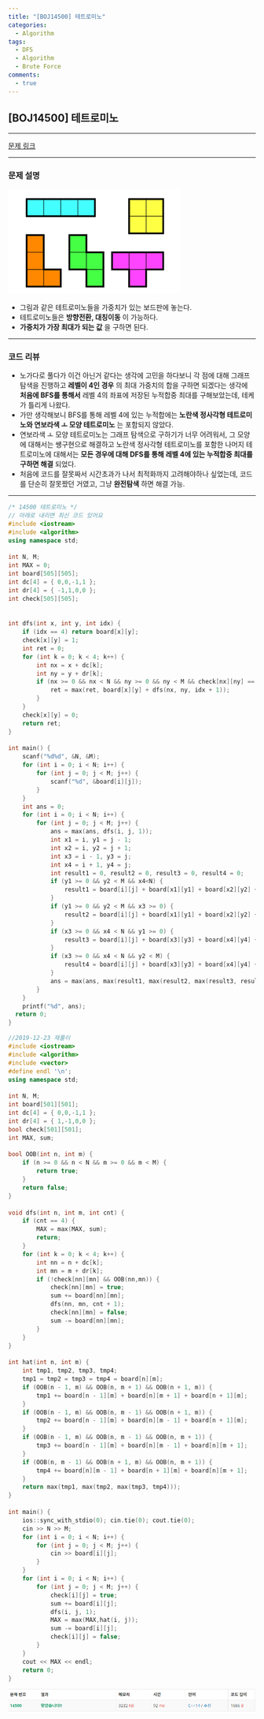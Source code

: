 ```yaml
---
title: "[BOJ14500] 테트로미노"
categories:
  - Algorithm
tags:
  - DFS
  - Algorithm
  - Brute Force
comments:
  - true
---
```

## [BOJ14500] 테트로미노

---

[문제 링크](https://www.acmicpc.net/problem/14500)

---

### 문제 설명

![](/assets/img/Algorithm/BOJ14500.png)

* 그림과 같은 테트로미노들을 가중치가 있는 보드판에 놓는다.
* 테트로미노들은 __방향전환, 대칭이동__ 이 가능하다.
* __가중치가 가장 최대가 되는 값__ 을 구하면 된다.

---

### 코드 리뷰
* 노가다로 풀다가 이건 아닌거 같다는 생각에 고민을 하다보니 각 점에 대해 그래프 탐색을 진행하고 __레벨이 4인 경우__ 의 최대 가중치의 합을 구하면 되겠다는 생각에 __처음에 BFS를 통해서__ 레벨 4의 좌표에 저장된 누적합중 최대를 구해보았는데, 테케가 틀리게 나왔다.
* 가만 생각해보니 BFS를 통해 레벨 4에 있는 누적합에는 __노란색 정사각형 테트로미노와 연보라색 ㅗ 모양 테트로미노__ 는 포함되지 않았다.
* 연보라색 ㅗ 모양 테트로미노는 그래프 탐색으로 구하기가 너무 어려워서, 그 모양에 대해서는 쌩구현으로 해결하고 노란색 정사각형 테트로미노를 포함한 나머지 테트로미노에 대해서는 __모든 경우에 대해 DFS를 통해 레벨 4에 있는 누적합중 최대를 구하면 해결__ 되었다.
* 처음에 코드를 잘못짜서 시간초과가 나서 최적화까지 고려해야하나 싶었는데, 코드를 단순히 잘못짰던 거였고, 그냥 __완전탐색__ 하면 해결 가능.

---

```cpp
/* 14500 테트로미노 */
// 아래로 내리면 최신 코드 있어요
#include <iostream>
#include <algorithm>
using namespace std;

int N, M;
int MAX = 0;
int board[505][505];
int dc[4] = { 0,0,-1,1 };
int dr[4] = { -1,1,0,0 };
int check[505][505];


int dfs(int x, int y, int idx) {
	if (idx == 4) return board[x][y];
	check[x][y] = 1;
	int ret = 0;
	for (int k = 0; k < 4; k++) {
		int nx = x + dc[k];
		int ny = y + dr[k];
		if (nx >= 0 && nx < N && ny >= 0 && ny < M && check[nx][ny] == 0) {
			ret = max(ret, board[x][y] + dfs(nx, ny, idx + 1));
		}
	}
	check[x][y] = 0;
	return ret;
}

int main() {
	scanf("%d%d", &N, &M);
	for (int i = 0; i < N; i++) {
		for (int j = 0; j < M; j++) {
			scanf("%d", &board[i][j]);
		}
	}
	int ans = 0;
	for (int i = 0; i < N; i++) {
		for (int j = 0; j < M; j++) {
			ans = max(ans, dfs(i, j, 1));
			int x1 = i, y1 = j - 1;
			int x2 = i, y2 = j + 1;
			int x3 = i - 1, y3 = j;
			int x4 = i + 1, y4 = j;
			int result1 = 0, result2 = 0, result3 = 0, result4 = 0;
			if (y1 >= 0 && y2 < M && x4<N) {
				result1 = board[i][j] + board[x1][y1] + board[x2][y2] + board[x4][y4];
			}
			if (y1 >= 0 && y2 < M && x3 >= 0) {
				result2 = board[i][j] + board[x1][y1] + board[x2][y2] + board[x3][y3];
			}
			if (x3 >= 0 && x4 < N && y1 >= 0) {
				result3 = board[i][j] + board[x3][y3] + board[x4][y4] + board[x1][y1];
			}
			if (x3 >= 0 && x4 < N && y2 < M) {
				result4 = board[i][j] + board[x3][y3] + board[x4][y4] + board[x2][y2];
			}
			ans = max(ans, max(result1, max(result2, max(result3, result4))));
		}
	}
	printf("%d", ans);
  return 0;
}

```

```cpp
//2019-12-23 재풀이
#include <iostream>
#include <algorithm>
#include <vector>
#define endl '\n';
using namespace std;

int N, M;
int board[501][501];
int dc[4] = { 0,0,-1,1 };
int dr[4] = { 1,-1,0,0 };
bool check[501][501];
int MAX, sum;

bool OOB(int n, int m) {
	if (n >= 0 && n < N && m >= 0 && m < M) {
		return true;
	}
	return false;
}

void dfs(int n, int m, int cnt) {
	if (cnt == 4) {
		MAX = max(MAX, sum);
		return;
	}
	for (int k = 0; k < 4; k++) {
		int nn = n + dc[k];
		int mn = m + dr[k];
		if (!check[nn][mn] && OOB(nn,mn)) {
			check[nn][mn] = true;
			sum += board[nn][mn];
			dfs(nn, mn, cnt + 1);
			check[nn][mn] = false;
			sum -= board[nn][mn];
		}
	}
}

int hat(int n, int m) {
	int tmp1, tmp2, tmp3, tmp4;
	tmp1 = tmp2 = tmp3 = tmp4 = board[n][m];
	if (OOB(n - 1, m) && OOB(n, m + 1) && OOB(n + 1, m)) {
		tmp1 += board[n - 1][m] + board[n][m + 1] + board[n + 1][m];
	}
	if (OOB(n - 1, m) && OOB(n, m - 1) && OOB(n + 1, m)) {
		tmp2 += board[n - 1][m] + board[n][m - 1] + board[n + 1][m];
	}
	if (OOB(n - 1, m) && OOB(n, m - 1) && OOB(n, m + 1)) {
		tmp3 += board[n - 1][m] + board[n][m - 1] + board[n][m + 1];
	}
	if (OOB(n, m - 1) && OOB(n + 1, m) && OOB(n, m + 1)) {
		tmp4 += board[n][m - 1] + board[n + 1][m] + board[n][m + 1];
	}
	return max(tmp1, max(tmp2, max(tmp3, tmp4)));
}

int main() {
	ios::sync_with_stdio(0); cin.tie(0); cout.tie(0);
	cin >> N >> M;
	for (int i = 0; i < N; i++) {
		for (int j = 0; j < M; j++) {
			cin >> board[i][j];
		}
	}
	for (int i = 0; i < N; i++) {
		for (int j = 0; j < M; j++) {
			check[i][j] = true;
			sum += board[i][j];
			dfs(i, j, 1);
			MAX = max(MAX,hat(i, j));
			sum -= board[i][j];
			check[i][j] = false;
		}
	}
	cout << MAX << endl;
	return 0;
}
```

![](/assets/img/Algorithm/BOJ14500-1.png)
